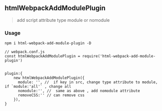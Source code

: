 ## htmlWebpackAddModulePlugin

> add script attribute type module or nomodule

### Usage

```
npm i html-webpack-add-module-plugin -D
```

```
// webpack.conf.js
const htmlWebpackAddModulePlugin = require('html-webpack-add-module-plugin')


plugin:{
	new htmlWebpackAddModulePlugin({
      module: '', //  if key in src, change type attribute to module, if `module:'all'` , change all
      nomodule:'', //  same as above , add nomodule attribute
      removeCSS:'' // can remove css
    }),
}
```


